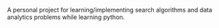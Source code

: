 A personal project for learning/implementing search algorithms and data analytics problems while learning python.